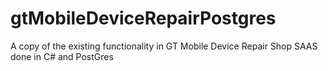 # gtMobileDeviceRepairPostgres
A copy of the existing functionality in GT Mobile Device Repair Shop SAAS done in C# and PostGres
